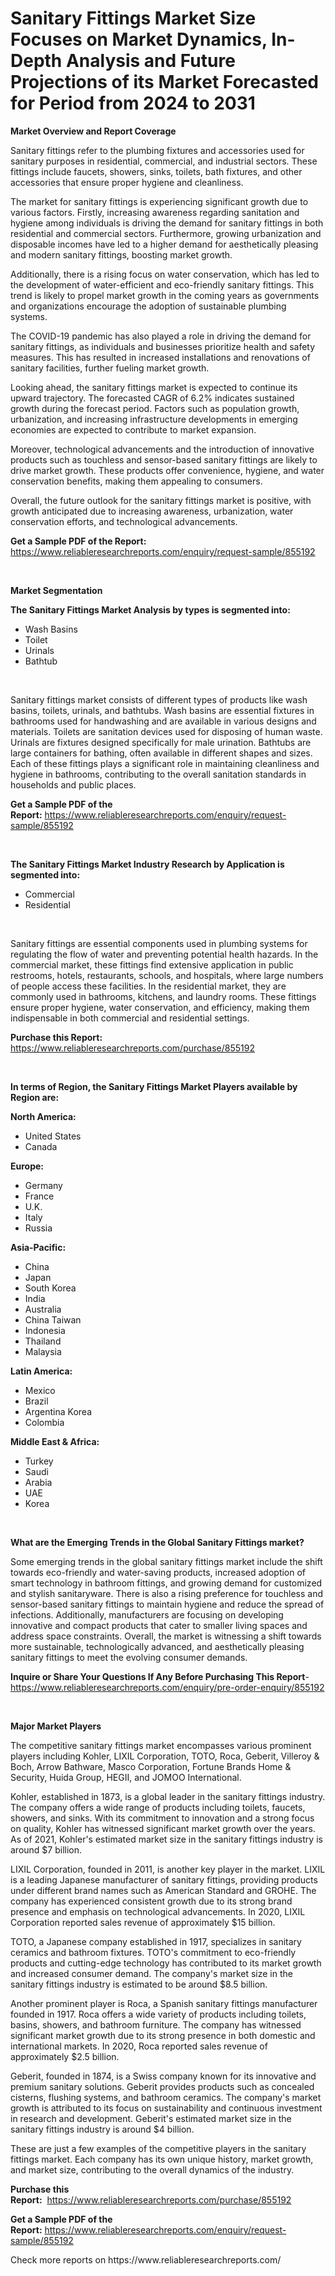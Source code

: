 <p><h1>Sanitary Fittings Market Size Focuses on Market Dynamics, In-Depth Analysis and Future Projections of its Market Forecasted for Period from 2024 to 2031</h1></p><p><strong>Market Overview and Report Coverage</strong></p>
<p><p>Sanitary fittings refer to the plumbing fixtures and accessories used for sanitary purposes in residential, commercial, and industrial sectors. These fittings include faucets, showers, sinks, toilets, bath fixtures, and other accessories that ensure proper hygiene and cleanliness.</p><p>The market for sanitary fittings is experiencing significant growth due to various factors. Firstly, increasing awareness regarding sanitation and hygiene among individuals is driving the demand for sanitary fittings in both residential and commercial sectors. Furthermore, growing urbanization and disposable incomes have led to a higher demand for aesthetically pleasing and modern sanitary fittings, boosting market growth.</p><p>Additionally, there is a rising focus on water conservation, which has led to the development of water-efficient and eco-friendly sanitary fittings. This trend is likely to propel market growth in the coming years as governments and organizations encourage the adoption of sustainable plumbing systems.</p><p>The COVID-19 pandemic has also played a role in driving the demand for sanitary fittings, as individuals and businesses prioritize health and safety measures. This has resulted in increased installations and renovations of sanitary facilities, further fueling market growth.</p><p>Looking ahead, the sanitary fittings market is expected to continue its upward trajectory. The forecasted CAGR of 6.2% indicates sustained growth during the forecast period. Factors such as population growth, urbanization, and increasing infrastructure developments in emerging economies are expected to contribute to market expansion.</p><p>Moreover, technological advancements and the introduction of innovative products such as touchless and sensor-based sanitary fittings are likely to drive market growth. These products offer convenience, hygiene, and water conservation benefits, making them appealing to consumers.</p><p>Overall, the future outlook for the sanitary fittings market is positive, with growth anticipated due to increasing awareness, urbanization, water conservation efforts, and technological advancements.</p></p>
<p><strong>Get a Sample PDF of the Report:</strong> <a href="https://www.reliableresearchreports.com/enquiry/request-sample/855192">https://www.reliableresearchreports.com/enquiry/request-sample/855192</a></p>
<p>&nbsp;</p>
<p><strong>Market Segmentation</strong></p>
<p><strong>The Sanitary Fittings Market Analysis by types is segmented into:</strong></p>
<p><ul><li>Wash Basins</li><li>Toilet</li><li>Urinals</li><li>Bathtub</li></ul></p>
<p>&nbsp;</p>
<p><p>Sanitary fittings market consists of different types of products like wash basins, toilets, urinals, and bathtubs. Wash basins are essential fixtures in bathrooms used for handwashing and are available in various designs and materials. Toilets are sanitation devices used for disposing of human waste. Urinals are fixtures designed specifically for male urination. Bathtubs are large containers for bathing, often available in different shapes and sizes. Each of these fittings plays a significant role in maintaining cleanliness and hygiene in bathrooms, contributing to the overall sanitation standards in households and public places.</p></p>
<p><strong>Get a Sample PDF of the Report:</strong>&nbsp;<a href="https://www.reliableresearchreports.com/enquiry/request-sample/855192">https://www.reliableresearchreports.com/enquiry/request-sample/855192</a></p>
<p>&nbsp;</p>
<p><strong>The Sanitary Fittings Market Industry Research by Application is segmented into:</strong></p>
<p><ul><li>Commercial</li><li>Residential</li></ul></p>
<p>&nbsp;</p>
<p><p>Sanitary fittings are essential components used in plumbing systems for regulating the flow of water and preventing potential health hazards. In the commercial market, these fittings find extensive application in public restrooms, hotels, restaurants, schools, and hospitals, where large numbers of people access these facilities. In the residential market, they are commonly used in bathrooms, kitchens, and laundry rooms. These fittings ensure proper hygiene, water conservation, and efficiency, making them indispensable in both commercial and residential settings.</p></p>
<p><strong>Purchase this Report:</strong>&nbsp; <a href="https://www.reliableresearchreports.com/purchase/855192">https://www.reliableresearchreports.com/purchase/855192</a></p>
<p>&nbsp;</p>
<p><strong>In terms of Region, the Sanitary Fittings Market Players available by Region are:</strong></p>
<p>
    <p> <strong> North America: </strong>
        <ul>
            <li>United States</li>
            <li>Canada</li>
        </ul>
        </p> 
    <p> <strong> Europe: </strong>
        <ul>
            <li>Germany</li>
            <li>France</li>
            <li>U.K.</li>
            <li>Italy</li>
            <li>Russia</li>
        </ul>
        </p> 
    <p> <strong> Asia-Pacific: </strong>
        <ul>
            <li>China</li>
            <li>Japan</li>
            <li>South Korea</li>
            <li>India</li>
            <li>Australia</li>
            <li>China Taiwan</li>
            <li>Indonesia</li>
            <li>Thailand</li>
            <li>Malaysia</li>
        </ul>
        </p> 
    <p> <strong> Latin America: </strong>
        <ul>
            <li>Mexico</li>
            <li>Brazil</li>
            <li>Argentina Korea</li>
            <li>Colombia</li>
        </ul>
        </p> 
    <p> <strong> Middle East & Africa: </strong>
        <ul>
            <li>Turkey</li>
            <li>Saudi</li>
            <li>Arabia</li>
            <li>UAE</li>
            <li>Korea</li>
        </ul>
    </p>
    </p>
<p>&nbsp;</p>
<p><strong>What are the Emerging Trends in the Global Sanitary Fittings market?</strong></p>
<p><p>Some emerging trends in the global sanitary fittings market include the shift towards eco-friendly and water-saving products, increased adoption of smart technology in bathroom fittings, and growing demand for customized and stylish sanitaryware. There is also a rising preference for touchless and sensor-based sanitary fittings to maintain hygiene and reduce the spread of infections. Additionally, manufacturers are focusing on developing innovative and compact products that cater to smaller living spaces and address space constraints. Overall, the market is witnessing a shift towards more sustainable, technologically advanced, and aesthetically pleasing sanitary fittings to meet the evolving consumer demands.</p></p>
<p><strong>Inquire or Share Your Questions If Any Before Purchasing This Report</strong>- <a href="https://www.reliableresearchreports.com/enquiry/pre-order-enquiry/855192">https://www.reliableresearchreports.com/enquiry/pre-order-enquiry/855192</a></p>
<p>&nbsp;</p>
<p><strong>Major Market Players</strong></p>
<p><p>The competitive sanitary fittings market encompasses various prominent players including Kohler, LIXIL Corporation, TOTO, Roca, Geberit, Villeroy & Boch, Arrow Bathware, Masco Corporation, Fortune Brands Home & Security, Huida Group, HEGII, and JOMOO International.</p><p>Kohler, established in 1873, is a global leader in the sanitary fittings industry. The company offers a wide range of products including toilets, faucets, showers, and sinks. With its commitment to innovation and a strong focus on quality, Kohler has witnessed significant market growth over the years. As of 2021, Kohler's estimated market size in the sanitary fittings industry is around $7 billion.</p><p>LIXIL Corporation, founded in 2011, is another key player in the market. LIXIL is a leading Japanese manufacturer of sanitary fittings, providing products under different brand names such as American Standard and GROHE. The company has experienced consistent growth due to its strong brand presence and emphasis on technological advancements. In 2020, LIXIL Corporation reported sales revenue of approximately $15 billion.</p><p>TOTO, a Japanese company established in 1917, specializes in sanitary ceramics and bathroom fixtures. TOTO's commitment to eco-friendly products and cutting-edge technology has contributed to its market growth and increased consumer demand. The company's market size in the sanitary fittings industry is estimated to be around $8.5 billion.</p><p>Another prominent player is Roca, a Spanish sanitary fittings manufacturer founded in 1917. Roca offers a wide variety of products including toilets, basins, showers, and bathroom furniture. The company has witnessed significant market growth due to its strong presence in both domestic and international markets. In 2020, Roca reported sales revenue of approximately $2.5 billion.</p><p>Geberit, founded in 1874, is a Swiss company known for its innovative and premium sanitary solutions. Geberit provides products such as concealed cisterns, flushing systems, and bathroom ceramics. The company's market growth is attributed to its focus on sustainability and continuous investment in research and development. Geberit's estimated market size in the sanitary fittings industry is around $4 billion.</p><p>These are just a few examples of the competitive players in the sanitary fittings market. Each company has its own unique history, market growth, and market size, contributing to the overall dynamics of the industry.</p></p>
<p><strong>Purchase this Report:</strong>&nbsp;&nbsp;<a href="https://www.reliableresearchreports.com/purchase/855192">https://www.reliableresearchreports.com/purchase/855192</a></p>
<p></p>
<p><strong>Get a Sample PDF of the Report:</strong>&nbsp;<a href="https://www.reliableresearchreports.com/enquiry/request-sample/855192">https://www.reliableresearchreports.com/enquiry/request-sample/855192</a></p>
<p>Check more reports on https://www.reliableresearchreports.com/</p>